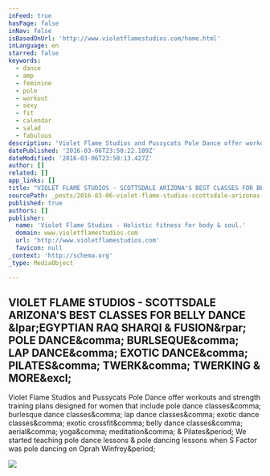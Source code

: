 ```yaml
---
inFeed: true
hasPage: false
inNav: false
isBasedOnUrl: 'http://www.violetflamestudios.com/home.html'
inLanguage: en
starred: false
keywords:
  - dance
  - amp
  - feminine
  - pole
  - workout
  - sexy
  - fit
  - calendar
  - salad
  - fabulous
description: 'Violet Flame Studios and Pussycats Pole Dance offer workouts and strength training plans designed for women that include pole dance classes, burlesque dance classes, lap dance classes, exotic dance classes, exotic crossfit, belly dance classes, aerial, yoga, meditation, & Pilates. We started teaching pole dance lessons & pole dancing lessons when S Factor was pole dancing on Oprah Winfrey.'
datePublished: '2016-03-06T23:50:22.189Z'
dateModified: '2016-03-06T23:50:13.427Z'
author: []
related: []
app_links: []
title: "VIOLET FLAME STUDIOS - SCOTTSDALE ARIZONA'S BEST CLASSES FOR BELLY DANCE (EGYPTIAN RAQ SHARQI & FUSION) POLE DANCE, BURLSEQUE, LAP DANCE, EXOTIC DANCE, PILATES, TWERK, TWERKING & MORE!"
sourcePath: _posts/2016-03-06-violet-flame-studios-scottsdale-arizonas-best-classes-for.md
published: true
authors: []
publisher:
  name: 'Violet Flame Studios - Holistic fitness for body & soul.'
  domain: www.violetflamestudios.com
  url: 'http://www.violetflamestudios.com'
  favicon: null
_context: 'http://schema.org'
_type: MediaObject

---
```

<article style=""><h1>VIOLET FLAME STUDIOS - SCOTTSDALE ARIZONA'S BEST CLASSES FOR BELLY DANCE &amp;lpar;EGYPTIAN RAQ SHARQI &amp; FUSION&amp;rpar; POLE DANCE&amp;comma; BURLSEQUE&amp;comma; LAP DANCE&amp;comma; EXOTIC DANCE&amp;comma; PILATES&amp;comma; TWERK&amp;comma; TWERKING &amp; MORE&amp;excl;</h1><p>Violet Flame Studios and Pussycats Pole Dance offer workouts and strength training plans designed for women that include pole dance classes&amp;comma; burlesque dance classes&amp;comma; lap dance classes&amp;comma; exotic dance classes&amp;comma; exotic crossfit&amp;comma; belly dance classes&amp;comma; aerial&amp;comma; yoga&amp;comma; meditation&amp;comma; &amp; Pilates&amp;period; We started teaching pole dance lessons &amp; pole dancing lessons when S Factor was pole dancing on Oprah Winfrey&amp;period;</p><img src="http://nebula.wsimg.com/91ff7870f449f0381dc71454f5a6bfab?AccessKeyId=E86E68518B6DDA2210CB&amp;disposition=0&amp;alloworigin=1" /></article>